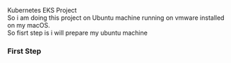 Kubernetes EKS Project   
So i am doing this project on Ubuntu machine running on vmware installed on my macOS.   
So fisrt step is i will prepare my ubuntu machine   
### First Step    

